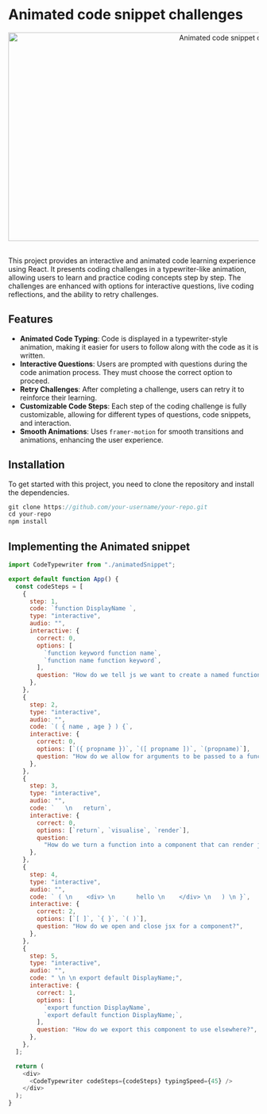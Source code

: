 # Animated code snippet challenges

<div align="center">
  <img src="https://github.com/user-attachments/assets/cfdbc51d-5337-4be5-8f0c-3214faed20af" alt="Animated code snippet challenges" width="900" height="420" />
</div>

<br />

This project provides an interactive and animated code learning experience using React. It presents coding challenges in a typewriter-like animation, allowing users to learn and practice coding concepts step by step. The challenges are enhanced with options for interactive questions, live coding reflections, and the ability to retry challenges.

## Features

- **Animated Code Typing**: Code is displayed in a typewriter-style animation, making it easier for users to follow along with the code as it is written.
- **Interactive Questions**: Users are prompted with questions during the code animation process. They must choose the correct option to proceed.
- **Retry Challenges**: After completing a challenge, users can retry it to reinforce their learning.
- **Customizable Code Steps**: Each step of the coding challenge is fully customizable, allowing for different types of questions, code snippets, and interaction.
- **Smooth Animations**: Uses `framer-motion` for smooth transitions and animations, enhancing the user experience.

## Installation

To get started with this project, you need to clone the repository and install the dependencies.

```javascript
git clone https://github.com/your-username/your-repo.git
cd your-repo
npm install
```

## Implementing the Animated snippet

```javascript
import CodeTypewriter from "./animatedSnippet";

export default function App() {
  const codeSteps = [
    {
      step: 1,
      code: `function DisplayName `,
      type: "interactive",
      audio: "",
      interactive: {
        correct: 0,
        options: [
          `function keyword function name`,
          `function name function keyword`,
        ],
        question: "How do we tell js we want to create a named function?",
      },
    },
    {
      step: 2,
      type: "interactive",
      audio: "",
      code: `( { name , age } ) {`,
      interactive: {
        correct: 0,
        options: [`({ propname })`, `([ propname ])`, `(propname)`],
        question: "How do we allow for arguments to be passed to a function?",
      },
    },
    {
      step: 3,
      type: "interactive",
      audio: "",
      code: `   \n   return`,
      interactive: {
        correct: 0,
        options: [`return`, `visualise`, `render`],
        question:
          "How do we turn a function into a component that can render jsx?",
      },
    },
    {
      step: 4,
      type: "interactive",
      audio: "",
      code: ` ( \n    <div> \n      hello \n    </div> \n   ) \n }`,
      interactive: {
        correct: 2,
        options: [`[ ]`, `{ }`, `( )`],
        question: "How do we open and close jsx for a component?",
      },
    },
    {
      step: 5,
      type: "interactive",
      audio: "",
      code: " \n \n export default DisplayName;",
      interactive: {
        correct: 1,
        options: [
          `export function DisplayName`,
          `export default function DisplayName;`,
        ],
        question: "How do we export this component to use elsewhere?",
      },
    },
  ];

  return (
    <div>
      <CodeTypewriter codeSteps={codeSteps} typingSpeed={45} />
    </div>
  );
}

```
